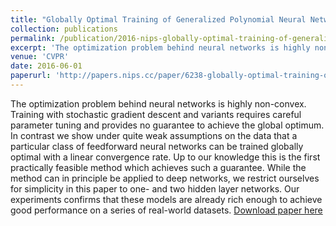 ```yaml
---
title: "Globally Optimal Training of Generalized Polynomial Neural Networks with Nonlinear Spectral Methods"
collection: publications
permalink: /publication/2016-nips-globally-optimal-training-of-generalized-polynomial-neural-networks-with-nonlinear-spectral-methods
excerpt: 'The optimization problem behind neural networks is highly non-convex. Training with stochastic gradient descent and variants requires careful parameter tuning and provides no guarantee to achieve the global optimum. In contrast we show under quite weak assumptions on the data that a particular class of feedforward neural networks can be trained globally optimal with a linear convergence rate. Up to our knowledge this is the first practically feasible method which achieves such a guarantee. While the method can in principle be applied to deep networks, we restrict ourselves for simplicity in this paper to one- and two hidden layer networks. Our experiments confirms that these models are already rich enough to achieve good performance on a series of real-world datasets.'
venue: 'CVPR'
date: 2016-06-01
paperurl: 'http://papers.nips.cc/paper/6238-globally-optimal-training-of-generalized-polynomial-neural-networks-with-nonlinear-spectral-methods.pdf'
---
```

The optimization problem behind neural networks is highly non-convex. Training with stochastic gradient descent and variants requires careful parameter tuning and provides no guarantee to achieve the global optimum. In contrast we show under quite weak assumptions on the data that a particular class of feedforward neural networks can be trained globally optimal with a linear convergence rate. Up to our knowledge this is the first practically feasible method which achieves such a guarantee. While the method can in principle be applied to deep networks, we restrict ourselves for simplicity in this paper to one- and two hidden layer networks. Our experiments confirms that these models are already rich enough to achieve good performance on a series of real-world datasets.
[Download paper here](http://papers.nips.cc/paper/6238-globally-optimal-training-of-generalized-polynomial-neural-networks-with-nonlinear-spectral-methods.pdf)

